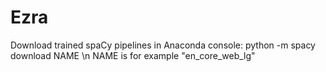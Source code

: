 # Ezra

Download trained spaCy pipelines in Anaconda console: python -m spacy download NAME 
\n NAME is for example "en_core_web_lg"
